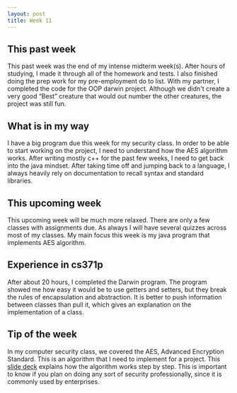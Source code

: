 ```yaml
---
layout: post
title: Week 11
---
```


This past week
--------------
This past week was the end of my intense midterm week(s). After hours of studying, I made it through all of the homework and tests. I also finished doing the prep work for my pre-employment do to list. With my partner, I completed the code for the OOP darwin project. Although we didn't create a very good “Best” creature that would out number the other creatures, the project was still fun.

What is in my way
------------------
I have a big program due this week for my security class. In order to be able to start working on the project, I need to understand how the AES algorithm works. After writing mostly c++ for the past few weeks, I need to get back into the java mindset.  After taking time off and jumping back to a language, I always heavily rely on documentation to recall syntax and standard libraries.

This upcoming week
------------------
This upcoming week will be much more relaxed. There are only a few classes with assignments due. As always I will have several quizzes across most of my classes. My main focus this week is my java program that implements AES algorithm.

Experience in cs371p
--------------------
After about 20 hours, I completed the Darwin program. The program showed me how easy it would be to use getters and setters, but they break the rules of encapsulation and abstraction. 
It is better to push information between classes than pull it, which gives an explanation on the implementation of a class.

Tip of the week
----------------
In my computer security class, we covered the AES, Advanced Encryption Standard. This is an algorithm that I need to implement for a project. This [slide deck](http://www.formaestudio.com/rijndaelinspector/archivos/Rijndael_Animation_v4_eng.swf) explains how the algorithm works step by step. This is important to know if you plan on doing any sort of security professionally, since it is commonly used by enterprises.
